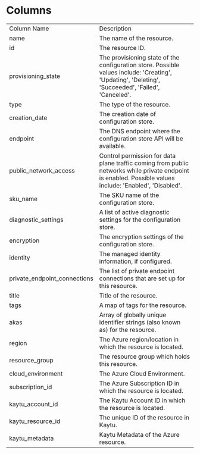 # Columns  

<table>
	<tr><td>Column Name</td><td>Description</td></tr>
	<tr><td>name</td><td>The name of the resource.</td></tr>
	<tr><td>id</td><td>The resource ID.</td></tr>
	<tr><td>provisioning_state</td><td>The provisioning state of the configuration store. Possible values include: &#39;Creating&#39;, &#39;Updating&#39;, &#39;Deleting&#39;, &#39;Succeeded&#39;, &#39;Failed&#39;, &#39;Canceled&#39;.</td></tr>
	<tr><td>type</td><td>The type of the resource.</td></tr>
	<tr><td>creation_date</td><td>The creation date of configuration store.</td></tr>
	<tr><td>endpoint</td><td>The DNS endpoint where the configuration store API will be available.</td></tr>
	<tr><td>public_network_access</td><td>Control permission for data plane traffic coming from public networks while private endpoint is enabled. Possible values include: &#39;Enabled&#39;, &#39;Disabled&#39;.</td></tr>
	<tr><td>sku_name</td><td>The SKU name of the configuration store.</td></tr>
	<tr><td>diagnostic_settings</td><td>A list of active diagnostic settings for the configuration store.</td></tr>
	<tr><td>encryption</td><td>The encryption settings of the configuration store.</td></tr>
	<tr><td>identity</td><td>The managed identity information, if configured.</td></tr>
	<tr><td>private_endpoint_connections</td><td>The list of private endpoint connections that are set up for this resource.</td></tr>
	<tr><td>title</td><td>Title of the resource.</td></tr>
	<tr><td>tags</td><td>A map of tags for the resource.</td></tr>
	<tr><td>akas</td><td>Array of globally unique identifier strings (also known as) for the resource.</td></tr>
	<tr><td>region</td><td>The Azure region/location in which the resource is located.</td></tr>
	<tr><td>resource_group</td><td>The resource group which holds this resource.</td></tr>
	<tr><td>cloud_environment</td><td>The Azure Cloud Environment.</td></tr>
	<tr><td>subscription_id</td><td>The Azure Subscription ID in which the resource is located.</td></tr>
	<tr><td>kaytu_account_id</td><td>The Kaytu Account ID in which the resource is located.</td></tr>
	<tr><td>kaytu_resource_id</td><td>The unique ID of the resource in Kaytu.</td></tr>
	<tr><td>kaytu_metadata</td><td>Kaytu Metadata of the Azure resource.</td></tr>
</table>